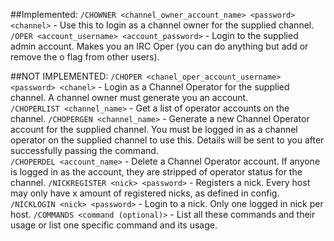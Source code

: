 ##Implemented:
`/CHOWNER <channel_owner_account_name> <password> <channel>` - Use this to login as a channel owner for the supplied channel.
`/OPER <account_username> <account_password>` - Login to the supplied admin account. Makes you an IRC Oper (you can do anything but
add or remove the o flag from other users).  

##NOT IMPLEMENTED:
`/CHOPER <chanel_oper_account_username> <password> <chanel>` - Login as a Channel Operator for the supplied channel. A channel
owner must generate you an account.  
`/CHOPERLIST <channel_name>` - Get a list of operator accounts on the channel.
`/CHOPERGEN <channel_name>` - Generate a new Channel Operator account for the supplied channel. You must be logged in as a
channel operator on the supplied channel to use this. Details will be sent to you after successfully passing the command.  
`/CHOPERDEL <account_name>` - Delete a Channel Operator account. If anyone is logged in as the account, they are stripped of
operator status for the channel.
`/NICKREGISTER <nick> <password>` - Registers a nick. Every host may only have x amount of registered nicks, as defined in config.
`/NICKLOGIN <nick> <password>` - Login to a nick. Only one logged in nick per host.
`/COMMANDS <command (optional)>` - List all these commands and their usage or list one specific command and its usage.
